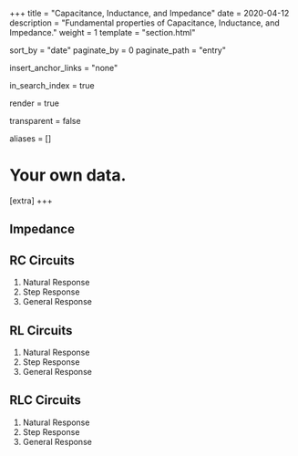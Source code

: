 +++
title = "Capacitance, Inductance, and Impedance"
date = 2020-04-12
description = "Fundamental properties of Capacitance, Inductance, and Impedance."
weight = 1
template = "section.html"

sort_by = "date"
paginate_by = 0
paginate_path = "entry"

insert_anchor_links = "none"

in_search_index = true

render = true

transparent = false

aliases = []

# Your own data.
[extra]
+++
##  Impedance
##  RC Circuits 
1.  Natural Response
2.  Step Response
3.  General Response
##  RL Circuits
1.  Natural Response
2.  Step Response
3.  General Response
##  RLC Circuits 
1.  Natural Response
2.  Step Response
3.  General Response